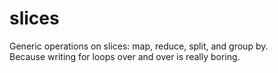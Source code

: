 # slices

Generic operations on slices: map, reduce, split, and group by.  
Because writing for loops over and over is really boring.
